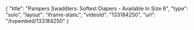 {
    "title": "Pampers Swaddlers: Softest Diapers - Available In Size 6",
    "type": "solo",
    "layout": "iframe-static",
    "videoId": "133184250",
    "url": "\/tvpembed\/133184250"
}
